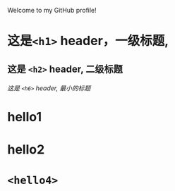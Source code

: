 Welcome to my GitHub profile!
# 这是`<h1>` header，一级标题,

## 这是 `<h2>` header, 二级标题

###### 这是 `<h6>` header, 最小的标题

# hello1

# hello2

# <hello3>
# `<hello4>`
